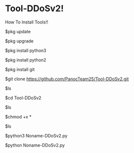 # Tool-DDoSv2!
How To Install Tools!!

$pkg update

$pkg upgrade

$pkg install python3

$pkg install python2

$pkg install git

$git clone https://github.com/PanocTeam25/Tool-DDoSv2.git

$ls

$cd Tool-DDoSv2

$ls

$chmod +x *

$ls

$python3 Noname-DDoSv2.py

$python Noname-DDoSv2.py

